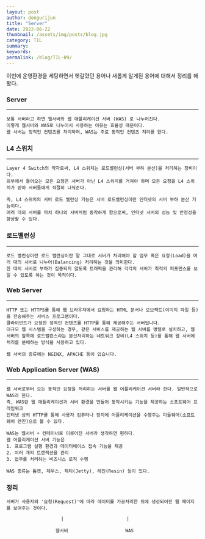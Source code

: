 ```yaml
---
layout: post
author: dongurijun
title: "Server"
date: 2022-06-22
thumbnail: /assets/img/posts/blog.jpg
category: TIL
summary: 
keywords: 
permalink: /blog/TIL-09/
---
```


이번에 운영환경을 세팅하면서 헷갈렸던 용어나 새롭게 알게된 용어에 대해서 정리를 해봤다.


### Server

<hr />
    
    보통 서버라고 하면 웹서버와 웹 애플리케이션 서버 (WAS) 로 나누어진다.
    이렇게 웹서버와 WAS로 나누어서 사용하는 이유는 효율성 때문이다.
    웹 서버는 정적인 컨텐츠를 처리하며, WAS는 주로 동적인 컨텐츠 처리를 한다.



### L4 스위치

<hr />

    Layer 4 Switch의 약자로써, L4 스위치는 로드밸런싱(서버 부하 분산)을 처리하는 장비이다. 
    외부에서 들어오는 모든 요청은 서버가 아닌 L4 스위치를 거쳐야 하며 모든 요청을 L4 스위치가 받아 서버들에게 적절히 나눠준다.

    즉, L4 스위치의 서버 로드 밸런싱 기능은 서버 로드밸런싱이란 인터넷의 서버 부하 분산 기능이다. 
    여러 대의 서버를 마치 하나의 서버처럼 동작하게 함으로써, 인터넷 서버의 성능 및 안정성을 향상할 수 있다.


### 로드밸런싱

<hr />

    로드 밸런싱이란 로드 밸런싱이란 말 그대로 서버가 처리해야 할 업무 혹은 요청(Load)을 여러 대의 서버로 나누어(Balancing) 처리하는 것을 의미한다. 
    한 대의 서버로 부하가 집중되지 않도록 트래픽을 관리해 각각의 서버가 최적의 퍼포먼스를 보일 수 있도록 하는 것이 목적이다.


### Web Server

<hr />
    
    HTTP 또는 HTTPS를 통해 웹 브라우저에서 요청하는 HTML 문서나 오브젝트(이미지 파일 등)을 전송해주는 서비스 프로그램이다.
    클라이언트가 요청한 정적인 컨텐츠를 HTTP를 통해 제공해주는 서버입니다.
    대규모 웹 시스템을 구성하는 경우, 같은 서비스를 제공하는 웹 서버를 병렬로 설치하고, 웹 서버의 앞쪽에 로드밸런스라는 분산처리하는 네트워크 장비(L4 스위치 등)를 통해 웹 서버에 처리를 분배하는 방식을 사용하고 있다.

    웹 서버의 종류에는 NGINX, APACHE 등이 있습니다.


### Web Application Server (WAS)

<hr />
    
    웹 서버로부터 오는 동적인 요청을 처리하는 서버를 웹 어플리케이션 서버라 한다. 일반적으로 WAS라 한다.
    즉, WAS란 웹 애플리케이션과 서버 환경을 만들어 동작시키는 기능을 제공하는 소프트웨어 프레임워크
    인터넷 상의 HTTP를 통해 사용자 컴퓨터나 장치에 어플리케이션을 수행주는 미들웨어(소프트웨어 엔진)으로 볼 수 있다.

    WAS는 웹서버 + 컨테이너로 이루어진 서버라 생각하면 편하다.
    웹 어플리케이션 서버 기능은 
    1. 프로그램 실행 환경과 데이터베이스 접속 기능을 제공
    2. 여러 개의 트랜잭션을 관리
    3. 업무를 처리하는 비즈니스 로직 수행
    
    WAS 종류는 톰캣, 제우스, 제티(Jetty), 레진(Resin) 등이 있다.


### 정리

    서버가 사용자의 '요청(Request)'에 따라 데이터를 가공처리한 뒤에 생성되어진 웹 페이지를 보여주는 것이다.

                        |                       |

                      웹서버                     WAS